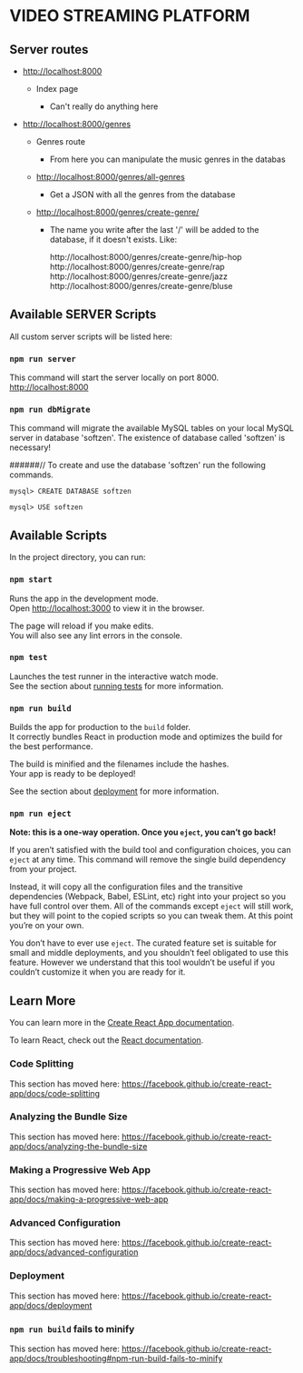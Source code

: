 # VIDEO STREAMING PLATFORM

## Server routes
- [http://localhost:8000](http://localhost:8000)

    - Index page

        - Can't really do anything here

- [http://localhost:8000/genres](http://localhost:8000/genres)

    - Genres route
    
        - From here you can manipulate the music genres in the databas

    - [http://localhost:8000/genres/all-genres](http://localhost:8000/all-genres)
        
        - Get a JSON with all the genres from the database

    - [http://localhost:8000/genres/create-genre/](http://localhost:8000/genres/create-genre/)
        
        - The name you write after the last '/' will be added to the database, if it doesn't exists. Like:
        
        
            http://localhost:8000/genres/create-genre/hip-hop
            http://localhost:8000/genres/create-genre/rap
            http://localhost:8000/genres/create-genre/jazz
            http://localhost:8000/genres/create-genre/bluse
            
            

## Available SERVER Scripts
All custom server scripts will be listed here:

### `npm run server`
This command will start the server locally on port 8000. 
[http://localhost:8000](http://localhost:8000)


### `npm run dbMigrate`
This command will migrate the available MySQL tables on your local MySQL server in database 'softzen'.
The existence of database called 'softzen' is necessary! 

######// To create and use the database 'softzen' run the following commands.

`mysql> CREATE DATABASE softzen`

`mysql> USE softzen`






## Available Scripts

In the project directory, you can run:

### `npm start`

Runs the app in the development mode.<br>
Open [http://localhost:3000](http://localhost:3000) to view it in the browser.

The page will reload if you make edits.<br>
You will also see any lint errors in the console.

### `npm test`

Launches the test runner in the interactive watch mode.<br>
See the section about [running tests](https://facebook.github.io/create-react-app/docs/running-tests) for more information.

### `npm run build`

Builds the app for production to the `build` folder.<br>
It correctly bundles React in production mode and optimizes the build for the best performance.

The build is minified and the filenames include the hashes.<br>
Your app is ready to be deployed!

See the section about [deployment](https://facebook.github.io/create-react-app/docs/deployment) for more information.

### `npm run eject`

**Note: this is a one-way operation. Once you `eject`, you can’t go back!**

If you aren’t satisfied with the build tool and configuration choices, you can `eject` at any time. This command will remove the single build dependency from your project.

Instead, it will copy all the configuration files and the transitive dependencies (Webpack, Babel, ESLint, etc) right into your project so you have full control over them. All of the commands except `eject` will still work, but they will point to the copied scripts so you can tweak them. At this point you’re on your own.

You don’t have to ever use `eject`. The curated feature set is suitable for small and middle deployments, and you shouldn’t feel obligated to use this feature. However we understand that this tool wouldn’t be useful if you couldn’t customize it when you are ready for it.

## Learn More

You can learn more in the [Create React App documentation](https://facebook.github.io/create-react-app/docs/getting-started).

To learn React, check out the [React documentation](https://reactjs.org/).

### Code Splitting

This section has moved here: https://facebook.github.io/create-react-app/docs/code-splitting

### Analyzing the Bundle Size

This section has moved here: https://facebook.github.io/create-react-app/docs/analyzing-the-bundle-size

### Making a Progressive Web App

This section has moved here: https://facebook.github.io/create-react-app/docs/making-a-progressive-web-app

### Advanced Configuration

This section has moved here: https://facebook.github.io/create-react-app/docs/advanced-configuration

### Deployment

This section has moved here: https://facebook.github.io/create-react-app/docs/deployment

### `npm run build` fails to minify

This section has moved here: https://facebook.github.io/create-react-app/docs/troubleshooting#npm-run-build-fails-to-minify
